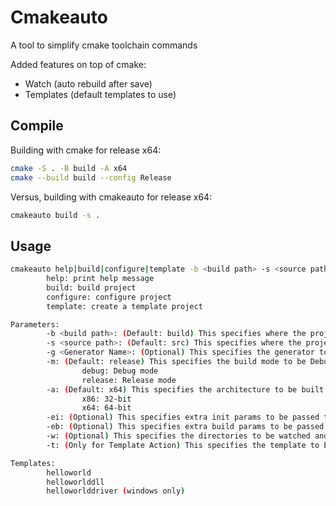 # Cmakeauto
A tool to simplify cmake toolchain commands

Added features on top of cmake:
- Watch (auto rebuild after save)
- Templates (default templates to use)

## Compile
Building with cmake for release x64:
```bash
cmake -S . -B build -A x64
cmake --build build --config Release
```

Versus, building with cmakeauto for release x64:
```bash
cmakeauto build -s .
```

## Usage
```bash
cmakeauto help|build|configure|template -b <build path> -s <source path> [-g <Generator>] [-m <Mode>] [-a <Architecture>] [-ei <Extra Init Params>] [-eb <Extra Build Params>] [-w <Directories>] [-t <Template>]
        help: print help message
        build: build project
        configure: configure project
        template: create a template project

Parameters:
        -b <build path>: (Default: build) This specifies where the project would be built.
        -s <source path>: (Default: src) This specifies where the project source is.
        -g <Generator Name>: (Optional) This specifies the generator to be used.
        -m: (Default: release) This specifies the build mode to be Debug.
                debug: Debug mode
                release: Release mode
        -a: (Default: x64) This specifies the architecture to be built.
                x86: 32-bit
                x64: 64-bit
        -ei: (Optional) This specifies extra init params to be passed to cmake.
        -eb: (Optional) This specifies extra build params to be passed to cmake.
        -w: (Optional) This specifies the directories to be watched and will auto rebuild if a change was found.
        -t: (Only for Template Action) This specifies the template to be used when creating a template project.

Templates:
        helloworld
        helloworlddll
        helloworlddriver (windows only)
```
